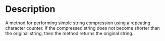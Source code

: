 # Description

A method for performing simple string compression using a repeating character counter. If the compressed string does not become shorter than the original string, then the method returns the original string.
